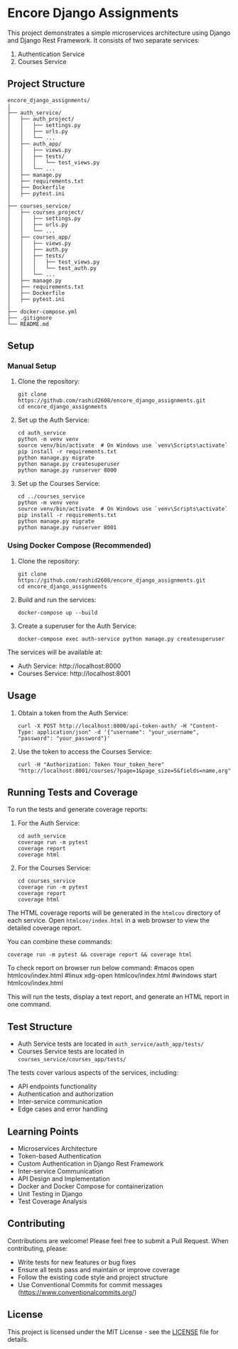 # Encore Django Assignments

This project demonstrates a simple microservices architecture using Django and Django Rest Framework. It consists of two separate services:

1. Authentication Service
2. Courses Service

## Project Structure

```
encore_django_assignments/
│
├── auth_service/
│   ├── auth_project/
│   │   ├── settings.py
│   │   ├── urls.py
│   │   └── ...
│   ├── auth_app/
│   │   ├── views.py
│   │   ├── tests/
│   │   │   └── test_views.py
│   │   └── ...
│   ├── manage.py
│   ├── requirements.txt
│   ├── Dockerfile
│   ├── pytest.ini
│
├── courses_service/
│   ├── courses_project/
│   │   ├── settings.py
│   │   ├── urls.py
│   │   └── ...
│   ├── courses_app/
│   │   ├── views.py
│   │   ├── auth.py
│   │   ├── tests/
│   │   │   ├── test_views.py
│   │   │   └── test_auth.py
│   │   └── ...
│   ├── manage.py
│   ├── requirements.txt
│   ├── Dockerfile
│   ├── pytest.ini
│
├── docker-compose.yml
├── .gitignore
└── README.md
```

## Setup

### Manual Setup

1. Clone the repository:
   ```
   git clone https://github.com/rashid2608/encore_django_assignments.git
   cd encore_django_assignments
   ```

2. Set up the Auth Service:
   ```
   cd auth_service
   python -m venv venv
   source venv/bin/activate  # On Windows use `venv\Scripts\activate`
   pip install -r requirements.txt
   python manage.py migrate
   python manage.py createsuperuser
   python manage.py runserver 8000
   ```

3. Set up the Courses Service:
   ```
   cd ../courses_service
   python -m venv venv
   source venv/bin/activate  # On Windows use `venv\Scripts\activate`
   pip install -r requirements.txt
   python manage.py migrate
   python manage.py runserver 8001
   ```

### Using Docker Compose (Recommended)

1. Clone the repository:
   ```
   git clone https://github.com/rashid2608/encore_django_assignments.git
   cd encore_django_assignments
   ```

2. Build and run the services:
   ```
   docker-compose up --build
   ```

3. Create a superuser for the Auth Service:
   ```
   docker-compose exec auth-service python manage.py createsuperuser
   ```

The services will be available at:
- Auth Service: http://localhost:8000
- Courses Service: http://localhost:8001



## Usage

1. Obtain a token from the Auth Service:
   ```
   curl -X POST http://localhost:8000/api-token-auth/ -H "Content-Type: application/json" -d '{"username": "your_username", "password": "your_password"}'
   ```

2. Use the token to access the Courses Service:
   ```
   curl -H "Authorization: Token Your_token_here" "http://localhost:8001/courses/?page=1&page_size=5&fields=name,org"

   ```

## Running Tests and Coverage

To run the tests and generate coverage reports:

1. For the Auth Service:
   ```
   cd auth_service
   coverage run -m pytest
   coverage report
   coverage html
   ```

2. For the Courses Service:
   ```
   cd courses_service
   coverage run -m pytest
   coverage report
   coverage html
   ```

The HTML coverage reports will be generated in the `htmlcov` directory of each service. Open `htmlcov/index.html` in a web browser to view the detailed coverage report.

You can combine these commands:
```
coverage run -m pytest && coverage report && coverage html
```

To check report on browser run below command:
#macos
   open htmlcov/index.html
#linux
   xdg-open htmlcov/index.html 
#windows
   start htmlcov/index.html 

This will run the tests, display a text report, and generate an HTML report in one command.

## Test Structure

- Auth Service tests are located in `auth_service/auth_app/tests/`
- Courses Service tests are located in `courses_service/courses_app/tests/`

The tests cover various aspects of the services, including:
- API endpoints functionality
- Authentication and authorization
- Inter-service communication
- Edge cases and error handling

## Learning Points

- Microservices Architecture
- Token-based Authentication
- Custom Authentication in Django Rest Framework
- Inter-service Communication
- API Design and Implementation
- Docker and Docker Compose for containerization
- Unit Testing in Django
- Test Coverage Analysis

## Contributing

Contributions are welcome! Please feel free to submit a Pull Request. When contributing, please:
- Write tests for new features or bug fixes
- Ensure all tests pass and maintain or improve coverage
- Follow the existing code style and project structure
- Use Conventional Commits for commit messages (https://www.conventionalcommits.org/)

## License

This project is licensed under the MIT License - see the [LICENSE](LICENSE) file for details.